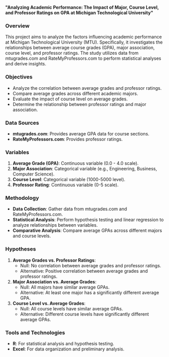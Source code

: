 **"Analyzing Academic Performance: The Impact of Major, Course Level, and Professor Ratings on GPA at Michigan Technological University"**

### Overview
This project aims to analyze the factors influencing academic performance at Michigan Technological University (MTU). Specifically, it investigates the relationships between average course grades (GPA), major association, course level, and professor ratings. The study utilizes data from mtugrades.com and RateMyProfessors.com to perform statistical analyses and derive insights.

### Objectives
- Analyze the correlation between average grades and professor ratings.
- Compare average grades across different academic majors.
- Evaluate the impact of course level on average grades.
- Determine the relationship between professor ratings and major association.

### Data Sources
- **mtugrades.com**: Provides average GPA data for course sections.
- **RateMyProfessors.com**: Provides professor ratings.

### Variables
1. **Average Grade (GPA)**: Continuous variable (0.0 - 4.0 scale).
2. **Major Association**: Categorical variable (e.g., Engineering, Business, Computer Science).
3. **Course Level**: Categorical variable (1000-5000 level).
4. **Professor Rating**: Continuous variable (0-5 scale).

### Methodology
- **Data Collection**: Gather data from mtugrades.com and RateMyProfessors.com.
- **Statistical Analysis**: Perform hypothesis testing and linear regression to analyze relationships between variables.
- **Comparative Analysis**: Compare average GPAs across different majors and course levels.

### Hypotheses
1. **Average Grades vs. Professor Ratings**:
   - Null: No correlation between average grades and professor ratings.
   - Alternative: Positive correlation between average grades and professor ratings.
2. **Major Association vs. Average Grades**:
   - Null: All majors have similar average GPAs.
   - Alternative: At least one major has a significantly different average GPA.
3. **Course Level vs. Average Grades**:
   - Null: All course levels have similar average GPAs.
   - Alternative: Different course levels have significantly different average GPAs.

### Tools and Technologies
- **R**: For statistical analysis and hypothesis testing.
- **Excel**: For data organization and preliminary analysis.
